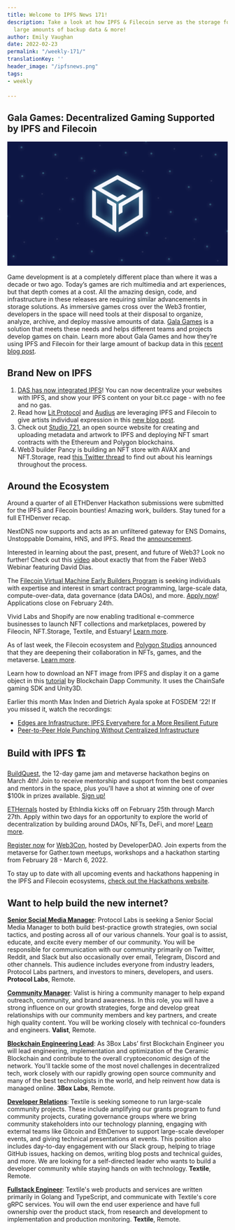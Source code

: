 ```yaml
---
title: Welcome to IPFS News 171!
description: Take a look at how IPFS & Filecoin serve as the storage for Gala Games’
  large amounts of backup data & more!
author: Emily Vaughan
date: 2022-02-23
permalink: "/weekly-171/"
translationKey: ''
header_image: "/ipfsnews.png"
tags:
- weekly

---
```

## **Gala Games: Decentralized Gaming Supported by IPFS and Filecoin**

![](../assets/ipfs-feb-16.png)

Game development is at a completely different place than where it was a decade or two ago. Today’s games are rich multimedia and art experiences, but that depth comes at a cost. All the amazing design, code, and infrastructure in these releases are requiring similar advancements in storage solutions. As immersive games cross over the Web3 frontier, developers in the space will need tools at their disposal to organize, analyze, archive, and deploy massive amounts of data. [Gala Games](https://app.gala.games/about/) is a solution that meets these needs and helps different teams and projects develop games on chain. Learn more about Gala Games and how they’re using IPFS and Filecoin for their large amount of backup data in this [recent blog post](https://blog.ipfs.io/2022-02-27-gala-games-decentralized-gaming/).

## **Brand New on IPFS**

1. [DAS has now integrated IPFS](https://dasystems.medium.com/bit-now-supports-ipfs-content-12c39489cfae)! You can now decentralize your websites with IPFS, and show your IPFS content on your bit.cc page - with no fee and no gas.
2. Read how [Lit Protocol](https://litprotocol.com/) and [Audius](https://audius.co/) are leveraging IPFS and Filecoin to give artists individual expression in this [new blog post](https://blog.ipfs.io/2022-02-10-ipfs-filecoin-impact-on-music-media-culture/).
3. Check out [Studio 721](https://www.721.so/), an open source website for creating and uploading metadata and artwork to IPFS and deploying NFT smart contracts with the Ethereum and Polygon blockchains.
4. Web3 builder Pancy is building an NFT store with AVAX and NFT.Storage, read [this Twitter thread](https://twitter.com/pancychain/status/1493650754346700803) to find out about his learnings throughout the process.

## **Around the Ecosystem**

Around a quarter of all ETHDenver Hackathon submissions were submitted for the IPFS and Filecoin bounties! Amazing work, builders. Stay tuned for a full ETHDenver recap.  
  
NextDNS now supports and acts as an unfiltered gateway for ENS Domains, Unstoppable Domains, HNS, and IPFS. Read the [announcement](https://twitter.com/NextDNS/status/1491034351391305731).  
  
Interested in learning about the past, present, and future of Web3? Look no further! Check out this [video](https://www.youtube.com/watch?v=Yc1L566oEeU&t=1s) about exactly that from the Faber Web3 Webinar featuring David Dias.

  
The [Filecoin Virtual Machine Early Builders Program](https://fvm.filecoin.io/foundry) is seeking individuals with expertise and interest in smart contract programming, large-scale data, compute-over-data, data governance (data DAOs), and more. [Apply now](https://fvm.filecoin.io/foundry)! Applications close on February 24th.  
  
Vivid Labs and Shopify are now enabling traditional e-commerce businesses to launch NFT collections and marketplaces, powered by Fileocin, NFT.Storage, Textile, and Estuary! [Learn more](https://cointelegraph.com/news/the-industry-will-need-to-have-dynamic-nfts-says-vivid-labs-ceo-halsey-minor).   
  
As of last week, the Filecoin ecosystem and [Polygon Studios](https://polygonstudios.com/) announced that they are deepening their collaboration in NFTs, games, and the metaverse. [Learn more](https://filecoin.io/blog/posts/filecoin-and-polygon-studios-deepen-collaboration-in-nfts-games-and-the-metaverse/).   
  
Learn how to download an NFT image from IPFS and display it on a game object in this [tutorial](https://www.youtube.com/watch?v=-yc_n1uRb9M) by Blockchain Dapp Community. It uses the ChainSafe gaming SDK and Unity3D.  
  
Earlier this month Max Inden and Dietrich Ayala spoke at FOSDEM ‘22! If you missed it, watch the recordings:

* [Edges are Infrastructure: IPFS Everywhere for a More Resilient Future](https://fosdem.org/2022/schedule/event/ipfs/)
* [Peer-to-Peer Hole Punching Without Centralized Infrastructure](https://fosdem.org/2022/schedule/event/peer_to_peer_hole_punching_without_centralized_infrastructure/)

## Build with IPFS 🏗

[BuildQuest](https://buildquest.ethglobal.com/), the 12-day game jam and metaverse hackathon begins on March 4th! Join to receive mentorship and support from the best companies and mentors in the space, plus you'll have a shot at winning one of over $100k in prizes available. [Sign up!](https://buildquest.ethglobal.com/)  
  
[ETHernals](https://ethernals.devfolio.co/) hosted by EthIndia kicks off on February 25th through March 27th. Apply within two days for an opportunity to explore the world of decentralization by building around DAOs, NFTs, DeFi, and more! [Learn more](https://ethernals.devfolio.co/).

[Register now](https://emamo.com/event/web3con/tickets) for [Web3Con](https://www.web3con.dev/), hosted by DeveloperDAO. Join experts from the metaverse for Gather.town meetups, workshops and a hackathon starting from February 28 - March 6, 2022.

To stay up to date with all upcoming events and hackathons happening in the IPFS and Filecoin ecosystems, [check out the Hackathons website](https://hackathons.filecoin.io/).

## Want to help build the new internet?

[**Senior Social Media Manager**](https://boards.greenhouse.io/protocollabs/jobs/4282182004): Protocol Labs is seeking a Senior Social Media Manager to both build best-practice growth strategies, own social tactics, and posting across all of our various channels. Your goal is to assist, educate, and excite every member of our community. You will be responsible for communication with our community primarily on Twitter, Reddit, and Slack but also occasionally over email, Telegram, Discord and other channels. This audience includes everyone from industry leaders, Protocol Labs partners, and investors to miners, developers, and users. **Protocol Labs**, Remote.

[**Community Manager**](https://valist.io/roles/community-manager.pdf): Valist is hiring a community manager to help expand outreach, community, and brand awareness. In this role, you will have a strong influence on our growth strategies, forge and develop great relationships with our community members and key partners, and create high quality content. You will be working closely with technical co-founders and engineers. **Valist**, Remote.

[**Blockchain Engineering Lead**](https://jobs.lever.co/3box/bdbda170-a119-4842-84e8-e208b94f4c52): As 3Box Labs’ first Blockchain Engineer you will lead engineering, implementation and optimization of the Ceramic Blockchain and contribute to the overall cryptoeconomic design of the network. You'll tackle some of the most novel challenges in decentralized tech, work closely with our rapidly growing open source community and many of the best technologists in the world, and help reinvent how data is managed online. **3Box Labs**, Remote.

[**Developer Relations**](https://boards.greenhouse.io/textileio/jobs/4075619004): Textile is seeking someone to run large-scale community projects. These include amplifying our grants program to fund community projects, curating governance groups where we bring community stakeholders into our technology planning, engaging with external teams like Gitcoin and EthDenver to support large-scale developer events, and giving technical presentations at events. This position also includes day-to-day engagement with our Slack group, helping to triage GitHub issues, hacking on demos, writing blog posts and technical guides, and more. We are looking for a self-directed leader who wants to build a developer community while staying hands on with technology. **Textile**, Remote.

[**Fullstack Engineer**](https://boards.greenhouse.io/textileio/jobs/4017984004): Textile's web products and services are written primarily in Golang and TypeScript, and communicate with Textile's core gRPC services. You will own the end user experience and have full ownership over the product stack, from research and development to implementation and production monitoring. **Textile**, Remote.